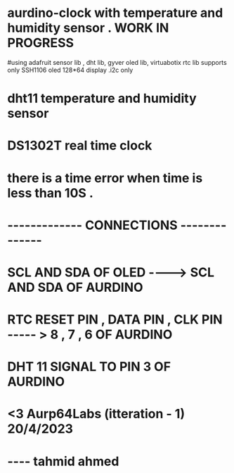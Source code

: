# aurdino-clock with temperature and humidity sensor . WORK IN PROGRESS 
#using adafruit sensor lib , dht lib, gyver oled lib, virtuabotix rtc lib
supports only SSH1106 oled 128*64 display .i2c only
# dht11 temperature and humidity sensor
# DS1302T real time clock 
# there is a time error when time is less than 10S . 
# ------------- CONNECTIONS --------------
#  SCL AND SDA OF OLED ----> SCL AND SDA OF AURDINO 
#  RTC RESET PIN , DATA PIN , CLK PIN ----- > 8 , 7 , 6 OF AURDINO
# DHT 11 SIGNAL TO PIN 3 OF AURDINO 
# <3 Aurp64Labs (itteration - 1)   20/4/2023 

# ---- tahmid ahmed 
